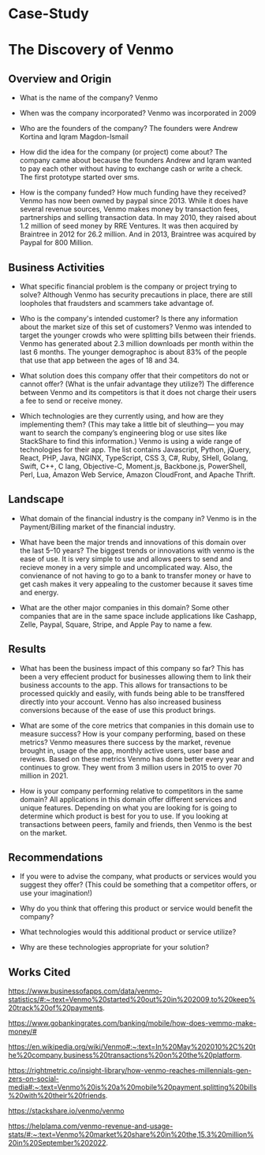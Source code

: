 # Case-Study
# The Discovery of Venmo

## Overview and Origin

* What is the name of the company? Venmo

* When was the company incorporated? Venmo was incorporated in 2009

* Who are the founders of the company? The founders were Andrew Kortina and Iqram Magdon-Ismail

* How did the idea for the company (or project) come about? The company came about because the founders Andrew and Iqram wanted to pay each other without having to exchange cash or write a check. The first prototype started over sms.

* How is the company funded? How much funding have they received? Venmo has now been owned by paypal since 2013. While it does have several revenue sources, Venmo makes money by transaction fees, partnerships and selling transaction data. In may 2010, they raised about 1.2 million of seed money by RRE Ventures. It was then acquired by Braintree in 2012 for 26.2 million. And in 2013, Braintree was acquired by Paypal for 800 Million.


## Business Activities

* What specific financial problem is the company or project trying to solve? Although Venmo has security precautions in place, there are still loopholes that fraudsters and scammers take advantage of. 

* Who is the company's intended customer?  Is there any information about the market size of this set of customers? Venmo was intended to target the younger crowds who were splitting bills between their friends. Venmo has generated about 2.3 million downloads per month within the last 6 months. The younger demographoc is about 83% of the people that use that app between the ages of 18 and 34.

* What solution does this company offer that their competitors do not or cannot offer? (What is the unfair advantage they utilize?) The difference between Venmo and its competitors is that it does not charge their users a fee to send or receive money. 

* Which technologies are they currently using, and how are they implementing them? (This may take a little bit of sleuthing–– you may want to search the company’s engineering blog or use sites like StackShare to find this information.) Venmo is using a wide range of technologies for their app. The list contains Javascript, Python, jQuery, React, PHP, Java, NGINX, TypeScript, CSS 3, C#, Ruby, SHell, Golang, Swift, C++, C lang, Objective-C, Moment.js, Backbone.js, PowerShell, Perl, Lua, Amazon Web Service, Amazon CloudFront, and Apache Thrift.


## Landscape

* What domain of the financial industry is the company in? Venmo is in the Payment/Billing market of the financial industry.

* What have been the major trends and innovations of this domain over the last 5–10 years? The biggest trends or innovations with venmo is the ease of use. It is very simple to use and allows peers to send and recieve money in a very simple and uncomplicated way. Also, the convienance of not having to go to a bank to transfer money or have to get cash makes it very appealing to the customer because it saves time and energy.

* What are the other major companies in this domain? Some other companies that are in the same space include applications like Cashapp, Zelle, Paypal, Square, Stripe, and Apple Pay to name a few.


## Results

* What has been the business impact of this company so far? This has been a very effecient product for businesses allowing them to link their business accounts to the app. This allows for transactions to be processed quickly and easily, with funds being able to be transffered directly into your account. Venno has also increased business conversions because of the ease of use this product brings.
  
* What are some of the core metrics that companies in this domain use to measure success? How is your company performing, based on these metrics? Venmo measures there success by the market, revenue brought in, usage of the app, monthly active users, user base and reviews. Based on these metrics Venmo has done better every year and continues to grow. They went from 3 million users in 2015 to over 70 million in 2021.

* How is your company performing relative to competitors in the same domain? All applications in this domain offer different services and unique features. Depending on what you are looking for is going to determine which product is best for you to use. If you looking at transactions between peers, family and friends, then Venmo is the best on the market.


## Recommendations

* If you were to advise the company, what products or services would you suggest they offer? (This could be something that a competitor offers, or use your imagination!)

* Why do you think that offering this product or service would benefit the company?

* What technologies would this additional product or service utilize?

* Why are these technologies appropriate for your solution?

## Works Cited

https://www.businessofapps.com/data/venmo-statistics/#:~:text=Venmo%20started%20out%20in%202009,to%20keep%20track%20of%20payments.

https://www.gobankingrates.com/banking/mobile/how-does-vemmo-make-money/#

https://en.wikipedia.org/wiki/Venmo#:~:text=In%20May%202010%2C%20the%20company,business%20transactions%20on%20the%20platform.

https://rightmetric.co/insight-library/how-venmo-reaches-millennials-gen-zers-on-social-media#:~:text=Venmo%20is%20a%20mobile%20payment,splitting%20bills%20with%20their%20friends.

https://stackshare.io/venmo/venmo

https://helplama.com/venmo-revenue-and-usage-stats/#:~:text=Venmo%20market%20share%20in%20the,15.3%20million%20in%20September%202022.

